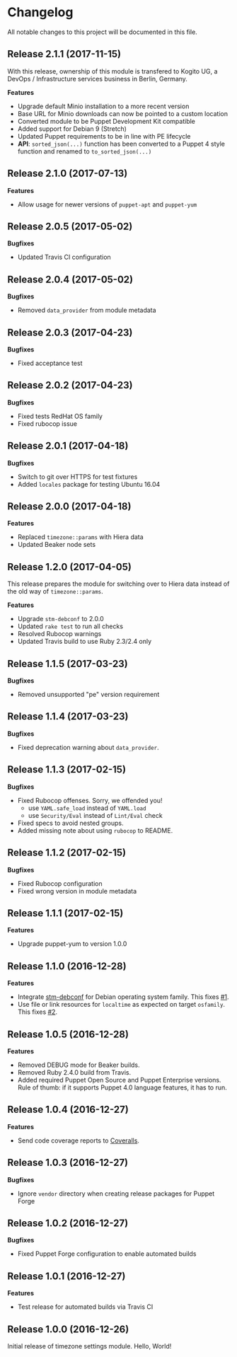 # Changelog

All notable changes to this project will be documented in this file.

## Release 2.1.1 (2017-11-15)

With this release, ownership of this module is transfered to Kogito UG,
a DevOps / Infrastructure services business in Berlin, Germany.

**Features**

- Upgrade default Minio installation to a more recent version
- Base URL for Minio downloads can now be pointed to a custom location
- Converted module to be Puppet Development Kit compatible
- Added support for Debian 9 (Stretch)
- Updated Puppet requirements to be in line with PE lifecycle
- **API**: `sorted_json(...)` function has been converted to a Puppet 4 style
  function and renamed to `to_sorted_json(...)`

## Release 2.1.0 (2017-07-13)

**Features**

- Allow usage for newer versions of `puppet-apt` and `puppet-yum`

## Release 2.0.5 (2017-05-02)

**Bugfixes**

- Updated Travis CI configuration

## Release 2.0.4 (2017-05-02)

**Bugfixes**

- Removed `data_provider` from module metadata

## Release 2.0.3 (2017-04-23)

**Bugfixes**

- Fixed acceptance test

## Release 2.0.2 (2017-04-23)

**Bugfixes**

- Fixed tests RedHat OS family
- Fixed rubocop issue

## Release 2.0.1 (2017-04-18)

**Bugfixes**

- Switch to git over HTTPS for test fixtures
- Added `locales` package for testing Ubuntu 16.04

## Release 2.0.0 (2017-04-18)

**Features**

- Replaced `timezone::params` with Hiera data
- Updated Beaker node sets

## Release 1.2.0 (2017-04-05)

This release prepares the module for switching over to Hiera data instead of the
old way of `timezone::params`.

**Features**

- Upgrade `stm-debconf` to 2.0.0
- Updated `rake test` to run all checks
- Resolved Rubocop warnings
- Updated Travis build to use Ruby 2.3/2.4 only

## Release 1.1.5 (2017-03-23)

**Bugfixes**

- Removed unsupported "pe" version requirement

## Release 1.1.4 (2017-03-23)

**Bugfixes**

- Fixed deprecation warning about `data_provider`.

## Release 1.1.3 (2017-02-15)

**Bugfixes**
- Fixed Rubocop offenses. Sorry, we offended you!
  - use `YAML.safe_load` instead of `YAML.load`
  - use `Security/Eval` instead of `Lint/Eval` check
- Fixed specs to avoid nested groups.
- Added missing note about using `rubocop` to README.

## Release 1.1.2 (2017-02-15)

**Bugfixes**

- Fixed Rubocop configuration
- Fixed wrong version in module metadata

## Release 1.1.1 (2017-02-15)

**Features**

- Upgrade puppet-yum to version 1.0.0

## Release 1.1.0 (2016-12-28)

**Features**

- Integrate [stm-debconf](https://github.com/smoeding/puppet-debconf) for
  Debian operating system family.
  This fixes [#1](https://github.com/kogitoapp/puppet-timezone/issues/1).
- Use file or link resources for `localtime` as expected on target `osfamily`.
  This fixes [#2](https://github.com/kogitoapp/puppet-timezone/issues/2).

## Release 1.0.5 (2016-12-28)

**Features**

- Removed DEBUG mode for Beaker builds.
- Removed Ruby 2.4.0 build from Travis.
- Added required Puppet Open Source and Puppet Enterprise versions. Rule of
  thumb: if it supports Puppet 4.0 language features, it has to run.

## Release 1.0.4 (2016-12-27)

**Features**

- Send code coverage reports to [Coveralls](https://coveralls.io/github/kogitoapp/puppet-timezone).

## Release 1.0.3 (2016-12-27)

**Bugfixes**

- Ignore `vendor` directory when creating release packages for Puppet Forge

## Release 1.0.2 (2016-12-27)

**Bugfixes**

- Fixed Puppet Forge configuration to enable automated builds

## Release 1.0.1 (2016-12-27)

**Features**

- Test release for automated builds via Travis CI

## Release 1.0.0 (2016-12-26)

Initial release of timezone settings module. Hello, World!
